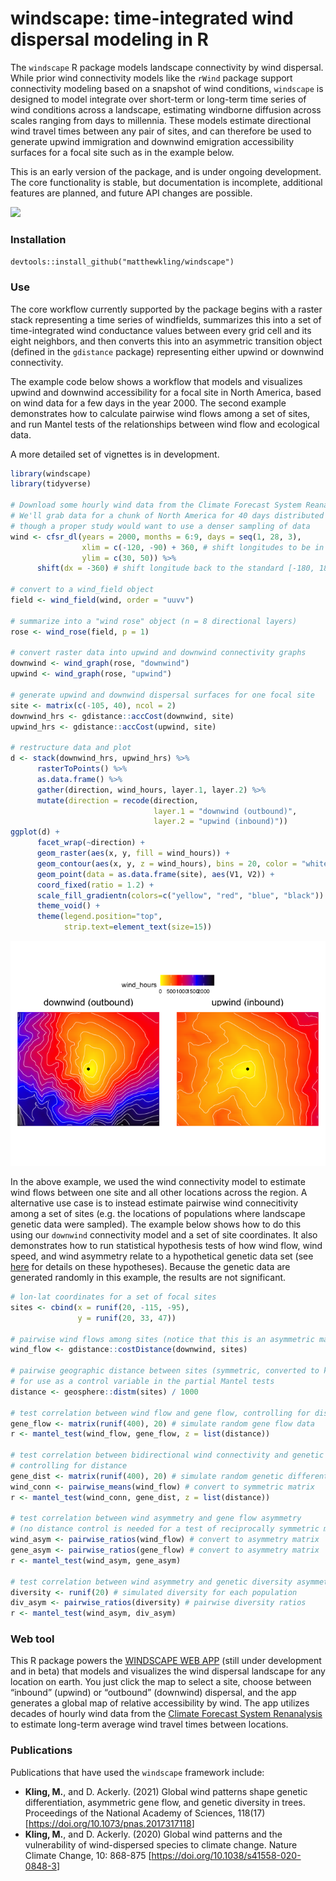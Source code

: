 windscape: time-integrated wind dispersal modeling in R
================

The `windscape` R package models landscape connectivity by wind
dispersal. While prior wind connectivity models like the `rWind` package
support connectivity modeling based on a snapshot of wind conditions,
`windscape` is designed to model integrate over short-term or long-term
time series of wind conditions across a landscape, estimating windborne
diffusion across scales ranging from days to millennia. These models
estimate directional wind travel times between any pair of sites, and
can therefore be used to generate upwind immigration and downwind
emigration accessibility surfaces for a focal site such as in the
example below.

This is an early version of the package, and is under ongoing
development. The core functionality is stable, but documentation is
incomplete, additional features are planned, and future API changes are
possible.

![](https://matthewkling.github.io/img/images/windscape_hawaii.png)

### Installation

`devtools::install_github("matthewkling/windscape")`

### Use

The core workflow currently supported by the package begins with a
raster stack representing a time series of windfields, summarizes this
into a set of time-integrated wind conductance values between every grid
cell and its eight neighbors, and then converts this into an asymmetric
transition object (defined in the `gdistance` package) representing
either upwind or downwind connectivity.

The example code below shows a workflow that models and visualizes
upwind and downwind accessibility for a focal site in North America,
based on wind data for a few days in the year 2000. The second example
demonstrates how to calculate pairwise wind flows among a set of sites,
and run Mantel tests of the relationships between wind flow and
ecological data.

A more detailed set of vignettes is in development.

``` r
library(windscape)
library(tidyverse)

# Download some hourly wind data from the Climate Forecast System Reanalysis.
# We'll grab data for a chunk of North America for 40 days distributed across a single year,
# though a proper study would want to use a denser sampling of data
wind <- cfsr_dl(years = 2000, months = 6:9, days = seq(1, 28, 3),
                xlim = c(-120, -90) + 360, # shift longitudes to be in [0, 360] range for CFSR
                ylim = c(30, 50)) %>%
      shift(dx = -360) # shift longitude back to the standard [-180, 180] range

# convert to a wind_field object
field <- wind_field(wind, order = "uuvv")

# summarize into a "wind rose" object (n = 8 directional layers)
rose <- wind_rose(field, p = 1)

# convert raster data into upwind and downwind connectivity graphs
downwind <- wind_graph(rose, "downwind")
upwind <- wind_graph(rose, "upwind")

# generate upwind and downwind dispersal surfaces for one focal site 
site <- matrix(c(-105, 40), ncol = 2)
downwind_hrs <- gdistance::accCost(downwind, site)
upwind_hrs <- gdistance::accCost(upwind, site)

# restructure data and plot
d <- stack(downwind_hrs, upwind_hrs) %>%
      rasterToPoints() %>%
      as.data.frame() %>%
      gather(direction, wind_hours, layer.1, layer.2) %>%
      mutate(direction = recode(direction, 
                                layer.1 = "downwind (outbound)", 
                                layer.2 = "upwind (inbound)"))
ggplot(d) +
      facet_wrap(~direction) +
      geom_raster(aes(x, y, fill = wind_hours)) +
      geom_contour(aes(x, y, z = wind_hours), bins = 20, color = "white", linewidth = .25) +
      geom_point(data = as.data.frame(site), aes(V1, V2)) +
      coord_fixed(ratio = 1.2) +
      scale_fill_gradientn(colors=c("yellow", "red", "blue", "black")) +
      theme_void() +
      theme(legend.position="top",
            strip.text=element_text(size=15))
```

![](README_files/figure-gfm/unnamed-chunk-1-1.png)<!-- -->

In the above example, we used the wind connectivity model to estimate
wind flows between one site and all other locations across the region. A
alternative use case is to instead estimate pairwise wind connecitivity
among a set of sites (e.g. the locations of populations where landscape
genetic data were sampled). The example below shows how to do this using
our `downwind` connectivity model and a set of site coordinates. It also
demonstrates how to run statistical hypothesis tests of how wind flow,
wind speed, and wind asymmetry relate to a hypothetical genetic data set
(see [here](https://doi.org/10.1073/pnas.2017317118) for details on
these hypotheses). Because the genetic data are generated randomly in
this example, the results are not significant.

``` r
# lon-lat coordinates for a set of focal sites
sites <- cbind(x = runif(20, -115, -95),
               y = runif(20, 33, 47))

# pairwise wind flows among sites (notice that this is an asymmetric matrix)
wind_flow <- gdistance::costDistance(downwind, sites)

# pairwise geographic distance between sites (symmetric, converted to km),
# for use as a control variable in the partial Mantel tests
distance <- geosphere::distm(sites) / 1000 

# test correlation between wind flow and gene flow, controlling for distance
gene_flow <- matrix(runif(400), 20) # simulate random gene flow data
r <- mantel_test(wind_flow, gene_flow, z = list(distance))

# test correlation between bidirectional wind connectivity and genetic isolation,
# controlling for distance
gene_dist <- matrix(runif(400), 20) # simulate random genetic differentiation data
wind_conn <- pairwise_means(wind_flow) # convert to symmetric matrix
r <- mantel_test(wind_conn, gene_dist, z = list(distance))

# test correlation between wind asymmetry and gene flow asymmetry
# (no distance control is needed for a test of reciprocally symmetric matrices)
wind_asym <- pairwise_ratios(wind_flow) # convert to asymmetry matrix
gene_asym <- pairwise_ratios(gene_flow) # convert to asymmetry matrix
r <- mantel_test(wind_asym, gene_asym)

# test correlation between wind asymmetry and genetic diversity asymmetry
diversity <- runif(20) # simulated diversity for each population
div_asym <- pairwise_ratios(diversity) # pairwise diversity ratios
r <- mantel_test(wind_asym, div_asym)
```

### Web tool

This R package powers the [WINDSCAPE WEB
APP](http://matthewkling.net/shiny/windscape/) (still under development
and in beta) that models and visualizes the wind dispersal landscape for
any location on earth. You just click the map to select a site, choose
between “inbound” (upwind) or “outbound” (downwind) dispersal, and the
app generates a global map of relative accessibility by wind. The app
utilizes decades of hourly wind data from the [Climate Forecast System
Renanalysis](https://cfs.ncep.noaa.gov/cfsr/) to estimate long-term
average wind travel times between locations.

### Publications

Publications that have used the `windscape` framework include:

- **Kling, M.**, and D. Ackerly. (2021) Global wind patterns shape
  genetic differentiation, asymmetric gene flow, and genetic diversity
  in trees. Proceedings of the National Academy of Sciences, 118(17)
  \[<https://doi.org/10.1073/pnas.2017317118>\]
- **Kling, M.**, and D. Ackerly. (2020) Global wind patterns and the
  vulnerability of wind-dispersed species to climate change. Nature
  Climate Change, 10: 868-875
  \[<https://doi.org/10.1038/s41558-020-0848-3>\]
